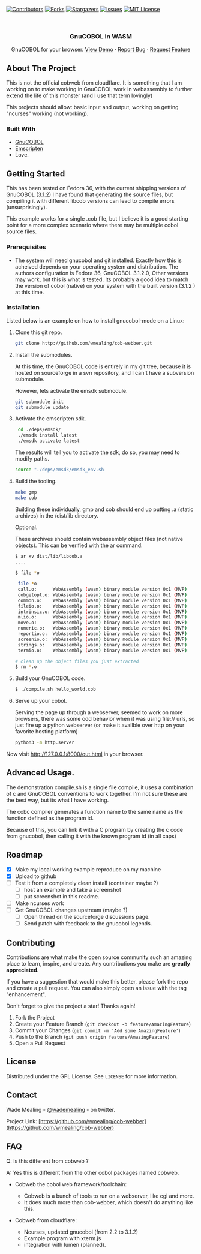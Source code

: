 [![Contributors][contributors-shield]][contributors-url]
[![Forks][forks-shield]][forks-url]
[![Stargazers][stars-shield]][stars-url]
[![Issues][issues-shield]][issues-url]
[![MIT License][license-shield]][license-url]

<!-- PROJECT LOGO -->
<br />
<div align="center">

  <h3 align="center">GnuCOBOL in WASM</h3>

  <p align="center">
    GnuCOBOL for your browser.
    <a href="https://github.com/wmealing/cob-webber/wiki/">View Demo</a>
    ·
    <a href="https://github.com/wmealing/cob-webber/issues">Report Bug</a>
    ·
    <a href="https://github.com/wmealing/cob-webber/issues">Request Feature</a>
  </p>
</div>



<!-- ABOUT THE PROJECT -->
## About The Project

This is not the official cobweb from cloudflare.   It is something that I am working on to make working in GnuCOBOL work in webassembly to further extend the life of this monster (and I use that term lovingly) 

This projects should allow: basic input and output, working on getting "ncurses" working (not working).


### Built With

- <a href="https://gnucobol.sourceforge.io/">GnuCOBOL</a>
- <a href="https://emscripten.org/">Emscripten</a>
- Love.

<!-- GETTING STARTED -->
## Getting Started

This has been tested on Fedora 36, with the current shipping versions of GnuCOBOL (3.1.2) I have found
that generating the source files, but compiling it with different libcob versions can lead to compile
errors (unsurprisingly). 

This example works for a single .cob file, but I believe it is a good starting point for a more 
complex scenario where there may be multiple cobol source files.

### Prerequisites

- The system will need gnucobol and git installed.  Exactly how this is acheived depends on your operating system and distribution.  The authors configuration is Fedora 36, GnuCOBOL 3.1.2.0,  Other versions may work, but this is what is tested.  Its probably a good idea to match the version of cobol (native) on your system with the built version (3.1.2 ) at this time.

### Installation

Listed below is an example on how to install gnucobol-mode on a Linux:

1. Clone this git repo.

    ```sh
    git clone http://github.com/wmealing/cob-webber.git
    ```

2. Install the submodules.

    At this time, the GnuCOBOL code is entirely in my git tree, because it is hosted
    on sourceforge in a svn repository, and I can't have a subversion submodule.

    However, lets activate the emsdk submodule.

    ```sh
    git submodule init
    git submodule update
    ```

3. Activate the emscripten sdk.

   ```sh
 	cd ./deps/emsdk/
	./emsdk install latest
	./emsdk activate latest
    ```

    The results will tell you to activate the sdk, do so, you may need to modify paths.
    
    ```sh
    source "./deps/emsdk/emsdk_env.sh
    ```

4. Build the tooling.

    ```sh
    make gmp
    make cob
    ```

    Building these individually, gmp and cob should end up putting .a (static archives)
    in the /dist/lib directory.
    
    Optional.
    
    These archives should contain webassembly object files (not native objects).
    This can be verified with the ar command:
    
    ```sh
    $ ar xv dist/lib/libcob.a
    ....
     
    $ file *o
    
     file *o
     call.o:      WebAssembly (wasm) binary module version 0x1 (MVP)
     cobgetopt.o: WebAssembly (wasm) binary module version 0x1 (MVP)
     common.o:    WebAssembly (wasm) binary module version 0x1 (MVP)
     fileio.o:    WebAssembly (wasm) binary module version 0x1 (MVP)
     intrinsic.o: WebAssembly (wasm) binary module version 0x1 (MVP)
     mlio.o:      WebAssembly (wasm) binary module version 0x1 (MVP)
     move.o:      WebAssembly (wasm) binary module version 0x1 (MVP)
     numeric.o:   WebAssembly (wasm) binary module version 0x1 (MVP)
     reportio.o:  WebAssembly (wasm) binary module version 0x1 (MVP)
     screenio.o:  WebAssembly (wasm) binary module version 0x1 (MVP)
     strings.o:   WebAssembly (wasm) binary module version 0x1 (MVP)
     termio.o:    WebAssembly (wasm) binary module version 0x1 (MVP)

   # clean up the object files you just extracted
   $ rm *.o
   
    ```

5. Build your GnuCOBOL code.

    ```sh
    $ ./compile.sh hello_world.cob
    ```

6. Serve up your cobol.

    Serving the page up through a webserver, seemed to work on more browsers,
    there was some odd behavior when it was using file:// urls, so just fire up
    a python webserver (or make it availble over http on your favorite hosting platform)

     ```sh
     python3 -m http.server
     ```

Now visit http://127.0.0.1:8000/out.html in your browser.


## Advanced Usage.

The demonstration compile.sh is a single file compile, it uses a combination of c and GnuCOBOL
conventions to work together. I'm not sure these are the best way, but its what I have working.

The cobc compiler generates a function name to the same name as the function defined as the program id.

Because of this, you can link it with a C program by creating the c code from gnucobol, then calling it
with the known program id (in all caps)

<!-- ROADMAP -->
## Roadmap


* [x] Make my local working example reproduce on my machine
* [x] Upload to github
* [ ] Test it from a completely clean install (container maybe ?)
  * [ ] host an example and take a screenshot
  * [ ] put screenshot in this readme.
* [ ] Make ncurses work
* [ ] Get GnuCOBOL changes upstream (maybe ?)
  *  [ ] Open thread on the sourceforge discussions page.
  *  [ ] Send patch with feedback to the gnucobol legends.

<!-- CONTRIBUTING -->
## Contributing

Contributions are what make the open source community such an amazing place to learn, inspire, and create. Any contributions you make are **greatly appreciated**.

If you have a suggestion that would make this better, please fork the repo and create a pull request. You can also simply open an issue with the tag "enhancement".

Don't forget to give the project a star! Thanks again!

1. Fork the Project
2. Create your Feature Branch (`git checkout -b feature/AmazingFeature`)
3. Commit your Changes (`git commit -m 'Add some AmazingFeature'`)
4. Push to the Branch (`git push origin feature/AmazingFeature`)
5. Open a Pull Request

<!-- LICENSE -->
## License

Distributed under the GPL License. See `LICENSE` for more information.

<!-- CONTACT -->
## Contact

Wade Mealing - [@wademealing](https://twitter.com/wmealing) - on twitter.

Project Link: [https://github.com/wmealing/cob-webber](https://github.com/wmealing/cob-webber)

## FAQ 

Q: Is this different from cobweb ?

A: Yes this is different from the other cobol packages named cobweb.

  - Cobweb the cobol web framework/toolchain:
    - Cobweb is a bunch of tools to run on a webserver, like cgi and more.
    - It does much more than cob-webber, which doesn't do anything like this.

  - Cobweb from cloudflare:
    - Ncurses, updated gnucobol (from 2.2 to 3.1.2)
    - Example program with xterm.js
    - integration with lumen (planned).



<!-- MARKDOWN LINKS & IMAGES -->
<!-- https://www.markdownguide.org/basic-syntax/#reference-style-links -->
[contributors-shield]: https://img.shields.io/github/contributors/wmealing/cob-webber.svg?style=for-the-badge
[contributors-url]: https://github.com/wmealing/cob-webber/graphs/contributors
[forks-shield]: https://img.shields.io/github/forks/wmealing/cob-webber.svg?style=for-the-badge
[forks-url]: https://github.com/wmealing/cob-webber/network/members
[stars-shield]: https://img.shields.io/github/stars/wmealing/cob-webber.svg?style=for-the-badge
[stars-url]: https://github.com/wmealing/cob-webber/stargazers
[issues-shield]: https://img.shields.io/github/issues/wmealing/cob-webber.svg?style=for-the-badge
[issues-url]: https://github.com/wmealing/cob-webber/issues
[license-shield]: https://img.shields.io/github/license/wmealing/cob-webber.svg?style=for-the-badge
[license-url]: https://github.com/wmealing/cob-webber/blob/master/LICENSE.txt

